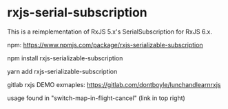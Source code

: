 # rxjs-serial-subscription

This is a reimplementation of RxJS 5.x's SerialSubscription for RxJS 6.x.

npm: https://www.npmjs.com/package/rxjs-serializable-subscription

npm install rxjs-serializable-subscription

yarn add rxjs-serializable-subscription


gitlab rxjs DEMO exmaples: https://gitlab.com/dontboyle/lunchandlearnrxjs

usage found in "switch-map-in-flight-cancel" (link in top right)


